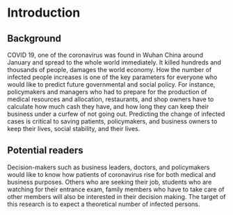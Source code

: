 # Introduction
## Background
COVID 19, one of the coronavirus was found in Wuhan China around January and spread to the whole world immediately. It killed hundreds and thousands of people, damages the world economy. How the number of infected people increases is one of the key parameters for everyone who would like to predict future governmental and social policy. For instance, policymakers and managers who had to prepare for the production of medical resources and allocation, restaurants, and shop owners have to calculate how much cash they have, and how long they can keep their business under a curfew of not going out. Predicting the change of infected cases is critical to saving patients, policymakers, and business owners to keep their lives, social stability, and their lives.

## Potential readers
Decision-makers such as business leaders, doctors, and policymakers would like to know how patients of coronavirus rise for both medical and business purposes. Others who are seeking their job, students who are watching for their entrance exam, family members who have to take care of other members will also be interested in their decision making.
The target of this research is to expect a theoretical number of infected persons.
